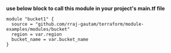 **use below block to call this module in your project's main.tf file**
```
module "bucket1" {
  source = "github.com/rraj-gautam/terraform/module-examples/modules/bucket"
  region = var.region
  bucket_name = var.bucket_name
}
```

